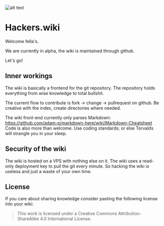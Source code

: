 ![alt text](https://github.com/Hackerswiki/wiki/blob/master/hackerswiki.png "Hackers Wiki")
# Hackers.wiki


Welcome fella's. 

We are currently in alpha, the wiki is maintained through github. 

Let's go!

## Inner workings

The wiki is basically a frontend for the git repository. The repository holds everything from wise knowledge to total bullshit. 

The current flow to contribute is fork -> change -> pullrequest on github. Be creative with the index, create directories where needed. 

The wiki front-end currently only parses Markdown: https://github.com/adam-p/markdown-here/wiki/Markdown-Cheatsheet
Code is also more than welcome. Use coding standards; or else Torvalds will strangle you in your sleep.

## Security of the wiki

The wiki is hosted on a VPS with nothing else on it. The wiki uses a read-only deployment key to pull the git every minute. So hacking the wiki is useless and just a waste of your own time. 

## License 

If you care about sharing knowledge consider pasting the following license into your wiki:

> This work is licensed under a Creative Commons Attribution-ShareAlike 4.0 International License.
